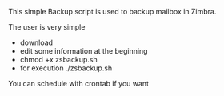 This simple Backup script is used to backup mailbox in Zimbra.

The user is very simple

- download
- edit some information at the beginning
- chmod +x zsbackup.sh
- for execution ./zsbackup.sh

You can schedule with crontab if you want
